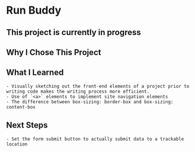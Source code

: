 # Run Buddy

## This project is currently in progress

## Why I Chose This Project

## What I Learned
    - Visually sketching out the front-end elements of a project prior to writing code makes the writing process more efficient.
    - Use of `<a>` elements to implement site navigation elements
    - The difference between box-sizing: border-box and box-sizing: content-box

## Next Steps
    - Set the form submit button to actually submit data to a trackable location

